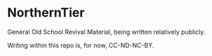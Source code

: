 # NorthernTier
General Old School Revival Material, being written relatively publicly. 

Writing within this repo is, for now, CC-ND-NC-BY.
